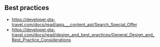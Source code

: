 ## Best practices

* https://developer.gta-travel.com/docs/read/apis___content_api/Search_Special_Offer
* https://developer.gta-travel.com/docs/read/design_and_best_practices/General_Design_and_Best_Practice_Considerations